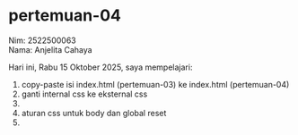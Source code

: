 # pertemuan-04

Nim: 2522500063<br>
Nama: Anjelita  Cahaya<br>

Hari ini, Rabu 15 Oktober 2025, saya mempelajari:
<ol>
    <li>copy-paste isi index.html (pertemuan-03) ke index.html (pertemuan-04)</li>
    <li>ganti internal css ke eksternal css<li>
    <li>aturan css untuk body dan global reset<li>
</ol>